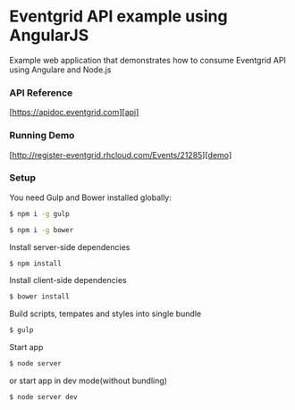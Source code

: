# Eventgrid API example using AngularJS
Example web application that demonstrates how to consume Eventgrid API using Angulare and Node.js

### API Reference

[https://apidoc.eventgrid.com][api]

### Running Demo

[http://register-eventgrid.rhcloud.com/Events/21285][demo]

### Setup

You need Gulp and Bower installed globally:

```sh
$ npm i -g gulp
```

```sh
$ npm i -g bower
```

Install server-side dependencies

```sh
$ npm install
```

Install client-side dependencies

```sh
$ bower install
```

Build scripts, tempates and styles into single bundle

```sh
$ gulp
```

Start app

```sh
$ node server
```

or start app in dev mode(without bundling)

```sh
$ node server dev
```


[demo]: <http://register-eventgrid.rhcloud.com/Events/21285>
[api]: <https://apidoc.eventgrid.com/>
